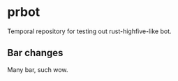 # prbot
Temporal repository for testing out rust-highfive-like bot.

## Bar changes

Many bar, such wow.
